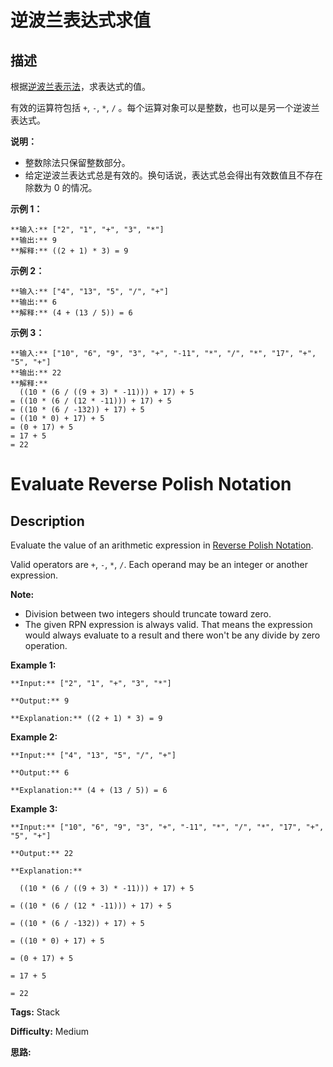 # 逆波兰表达式求值

## 描述

根据[逆波兰表示法](https://baike.baidu.com/item/%E9%80%86%E6%B3%A2%E5%85%B0%E5%BC%8F/128437)，求表达式的值。

有效的运算符包括 `+`, `-`, `*`, `/` 。每个运算对象可以是整数，也可以是另一个逆波兰表达式。

**说明：**

  * 整数除法只保留整数部分。
  * 给定逆波兰表达式总是有效的。换句话说，表达式总会得出有效数值且不存在除数为 0 的情况。

**示例  1：**

    
    
    **输入:** ["2", "1", "+", "3", "*"]
    **输出:** 9
    **解释:** ((2 + 1) * 3) = 9
    

**示例  2：**

    
    
    **输入:** ["4", "13", "5", "/", "+"]
    **输出:** 6
    **解释:** (4 + (13 / 5)) = 6
    

**示例  3：**

    
    
    **输入:** ["10", "6", "9", "3", "+", "-11", "*", "/", "*", "17", "+", "5", "+"]
    **输出:** 22
    **解释:** 
      ((10 * (6 / ((9 + 3) * -11))) + 17) + 5
    = ((10 * (6 / (12 * -11))) + 17) + 5
    = ((10 * (6 / -132)) + 17) + 5
    = ((10 * 0) + 17) + 5
    = (0 + 17) + 5
    = 17 + 5
    = 22



# Evaluate Reverse Polish Notation

## Description



Evaluate the value of an arithmetic expression in [Reverse Polish Notation](http://en.wikipedia.org/wiki/Reverse_Polish_notation).

Valid operators are `+`, `-`, `*`, `/`. Each operand may be an integer or another expression.

**Note:**

  * Division between two integers should truncate toward zero.
  * The given RPN expression is always valid. That means the expression would always evaluate to a result and there won't be any divide by zero operation.

**Example 1:**

    
    
    **Input:** ["2", "1", "+", "3", "*"]
    **Output:** 9
    **Explanation:** ((2 + 1) * 3) = 9
    

**Example 2:**

    
    
    **Input:** ["4", "13", "5", "/", "+"]
    **Output:** 6
    **Explanation:** (4 + (13 / 5)) = 6
    

**Example 3:**

    
    
    **Input:** ["10", "6", "9", "3", "+", "-11", "*", "/", "*", "17", "+", "5", "+"]
    **Output:** 22
    **Explanation:** 
      ((10 * (6 / ((9 + 3) * -11))) + 17) + 5
    = ((10 * (6 / (12 * -11))) + 17) + 5
    = ((10 * (6 / -132)) + 17) + 5
    = ((10 * 0) + 17) + 5
    = (0 + 17) + 5
    = 17 + 5
    = 22
    


**Tags:** Stack

**Difficulty:** Medium

**思路:**
